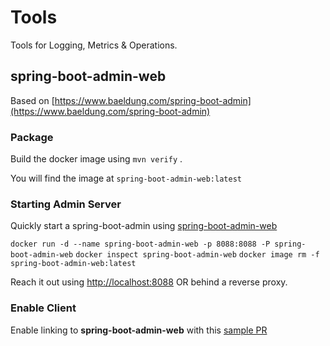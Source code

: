 # Tools

Tools for Logging, Metrics & Operations.

## spring-boot-admin-web

Based on [https://www.baeldung.com/spring-boot-admin](https://www.baeldung.com/spring-boot-admin)

### Package

Build the docker image using ```mvn verify``` .

You will find the image at ```spring-boot-admin-web:latest```

### Starting Admin Server

Quickly start a spring-boot-admin using [spring-boot-admin-web](spring-boot-admin-web)

```docker run -d --name spring-boot-admin-web -p 8088:8088 -P spring-boot-admin-web```
```docker inspect spring-boot-admin-web```
```docker image rm -f spring-boot-admin-web:latest```

Reach it out using [http://localhost:8088](http://localhost:8088) OR behind a reverse proxy.


### Enable Client

Enable linking to **spring-boot-admin-web** with this [sample PR](https://github.com/frtu/log-platform/commit/10b09b64ddd9164e6ad3651589b000f9bc69acb4)
